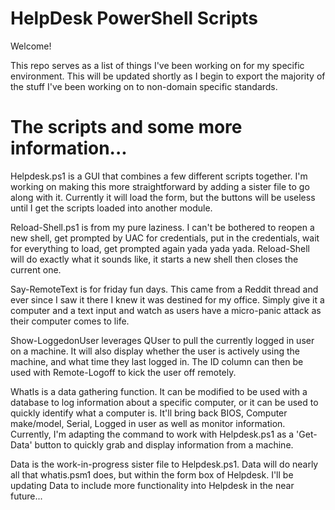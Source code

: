 # HelpDesk PowerShell Scripts
Welcome!

This repo serves as a list of things I've been working on for my specific environment. This will be updated shortly as I begin to export the majority of the stuff I've been working on to non-domain specific standards. 

# The scripts and some more information...
Helpdesk.ps1 is a GUI that combines a few different scripts together. I'm working on making this more straightforward by adding a sister file to go along with it. Currently it will load the form, but the buttons will be useless until I get the scripts loaded into another module.

Reload-Shell.ps1 is from my pure laziness. I can't be bothered to reopen a new shell, get prompted by UAC for credentials, put in the credentials, wait for everything to load, get prompted again yada yada yada. Reload-Shell will do exactly what it sounds like, it starts a new shell then closes the current one. 

Say-RemoteText is for friday fun days. This came from a Reddit thread and ever since I saw it there I knew it was destined for my office. Simply give it a computer and a text input and watch as users have a micro-panic attack as their computer comes to life. 

Show-LoggedonUser leverages QUser to pull the currently logged in user on a machine. It will also display whether the user is actively using the machine, and what time they last logged in. The ID column can then be used with Remote-Logoff to kick the user off remotely.

WhatIs is a data gathering function. It can be modified to be used with a database to log information about a specific computer, or it can be used to quickly identify what a computer is. It'll bring back BIOS, Computer make/model, Serial, Logged in user as well as monitor information. Currently, I'm adapting the command to work with Helpdesk.ps1 as a 'Get-Data' button to quickly grab and display information from a machine. 

Data is the work-in-progress sister file to Helpdesk.ps1. Data will do nearly all that whatis.psm1 does, but within the form box of Helpdesk. I'll be updating Data to include more functionality into Helpdesk in the near future...
